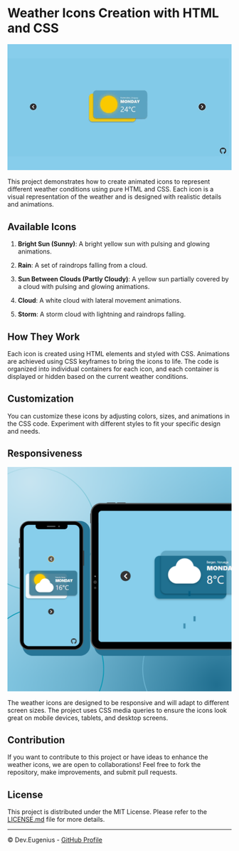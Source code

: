 # Weather Icons Creation with HTML and CSS

![Weather Icons](gif1.gif)

This project demonstrates how to create animated icons to represent different weather conditions using pure HTML and CSS. Each icon is a visual representation of the weather and is designed with realistic details and animations.

## Available Icons

1. **Bright Sun (Sunny)**: A bright yellow sun with pulsing and glowing animations.

2. **Rain**: A set of raindrops falling from a cloud.

3. **Sun Between Clouds (Partly Cloudy)**: A yellow sun partially covered by a cloud with pulsing and glowing animations.

4. **Cloud**: A white cloud with lateral movement animations.

5. **Storm**: A storm cloud with lightning and raindrops falling.

## How They Work

Each icon is created using HTML elements and styled with CSS. Animations are achieved using CSS keyframes to bring the icons to life. The code is organized into individual containers for each icon, and each container is displayed or hidden based on the current weather conditions.

## Customization

You can customize these icons by adjusting colors, sizes, and animations in the CSS code. Experiment with different styles to fit your specific design and needs.

## Responsiveness

![Weather Icons](Captura1.png)

The weather icons are designed to be responsive and will adapt to different screen sizes. The project uses CSS media queries to ensure the icons look great on mobile devices, tablets, and desktop screens.

## Contribution

If you want to contribute to this project or have ideas to enhance the weather icons, we are open to collaborations! Feel free to fork the repository, make improvements, and submit pull requests.

## License

This project is distributed under the MIT License. Please refer to the [LICENSE.md](LICENSE.md) file for more details.

---

© Dev.Eugenius - [GitHub Profile](https://github.com/deveugenius)
